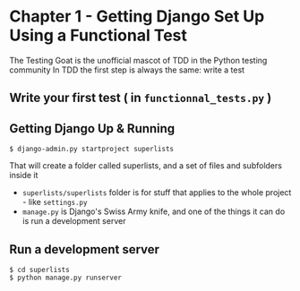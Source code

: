 # Chapter 1 - Getting Django Set Up Using a Functional Test

The Testing Goat is the unofficial mascot of TDD in the Python testing community
In TDD the first step is always the same: write a test

## Write your first test ( in `functionnal_tests.py` )

## Getting Django Up & Running

    $ django-admin.py startproject superlists

That will create a folder called superlists, and a set of files and subfolders inside it

* `superlists/superlists` folder is for stuff that applies to the whole project - like `settings.py`
* `manage.py` is Django's Swiss Army knife, and one of the things it can do is run a development server

## Run a development server

    $ cd superlists
    $ python manage.py runserver

